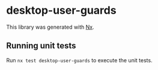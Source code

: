 # desktop-user-guards

This library was generated with [Nx](https://nx.dev).

## Running unit tests

Run `nx test desktop-user-guards` to execute the unit tests.

